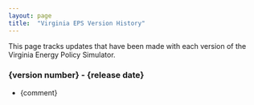 ```yaml
---
layout: page
title:	"Virginia EPS Version History"
---
```

This page tracks updates that have been made with each version of the Virginia Energy Policy Simulator.

### **{version number} - {release date}**

* {comment}
